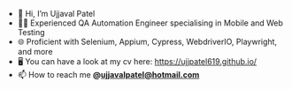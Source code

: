 - 👋 Hi, I’m Ujjaval Patel
- 👨‍💻 Experienced QA Automation Engineer specialising in Mobile and Web Testing
- 🌐 Proficient with Selenium, Appium, Cypress, WebdriverIO, Playwright, and more
- 🖥️ You can have a look at my cv here: https://ujjpatel619.github.io/ 
- 📫 How to reach me **@ujjavalpatel@hotmail.com**

<!---
ujjpatel/ujjpatel is a ✨ special ✨ repository because its `README.md` (this file) appears on your GitHub profile.
You can click the Preview link to take a look at your changes.
--->
